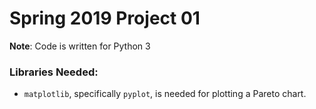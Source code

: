 # Spring 2019 Project 01

**Note**: Code is written for Python 3

### Libraries Needed:
- `matplotlib`, specifically `pyplot`, is needed for plotting a Pareto chart.